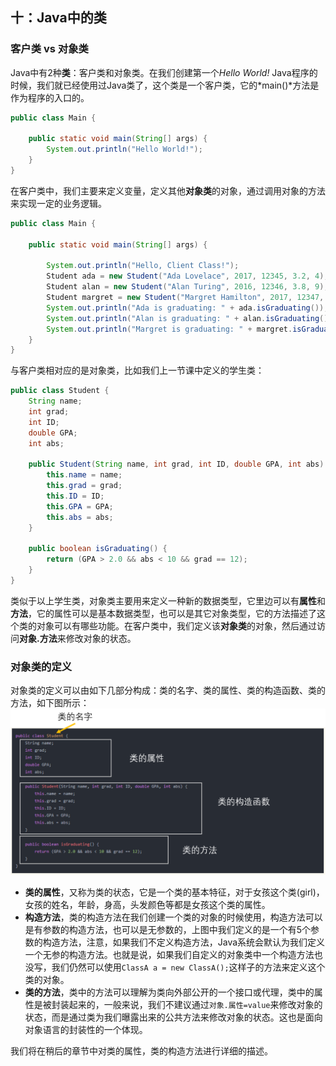 ## 十：Java中的类

### 客户类 vs 对象类
Java中有2种**类**：客户类和对象类。在我们创建第一个*Hello World!* Java程序的时候，我们就已经使用过Java类了，这个类是一个客户类，它的*main()*方法是作为程序的入口的。
```java
public class Main {

    public static void main(String[] args) {
        System.out.println("Hello World!");
    }
}
```
在客户类中，我们主要来定义变量，定义其他**对象类**的对象，通过调用对象的方法来实现一定的业务逻辑。
```java
public class Main {

    public static void main(String[] args) {

        System.out.println("Hello, Client Class!");
        Student ada = new Student("Ada Lovelace", 2017, 12345, 3.2, 4);
        Student alan = new Student("Alan Turing", 2016, 12346, 3.8, 9);
        Student margret = new Student("Margret Hamilton", 2017, 12347, 3.92, 0);
        System.out.println("Ada is graduating: " + ada.isGraduating());
        System.out.println("Alan is graduating: " + alan.isGraduating());
        System.out.println("Margret is graduating: " + margret.isGraduating());
    }
}
```

与客户类相对应的是对象类，比如我们上一节课中定义的学生类：
```java
public class Student {
    String name;
    int grad;
    int ID;
    double GPA;
    int abs;

    public Student(String name, int grad, int ID, double GPA, int abs) {
        this.name = name;
        this.grad = grad;
        this.ID = ID;
        this.GPA = GPA;
        this.abs = abs;
    }

    public boolean isGraduating() {
        return (GPA > 2.0 && abs < 10 && grad == 12);
    }
}
```
类似于以上学生类，对象类主要用来定义一种新的数据类型，它里边可以有**属性**和**方法**，它的属性可以是基本数据类型，也可以是其它对象类型，它的方法描述了这个类的对象可以有哪些功能。在客户类中，我们定义该**对象类**的对象，然后通过访问**对象.方法**来修改对象的状态。

### 对象类的定义
对象类的定义可以由如下几部分构成：类的名字、类的属性、类的构造函数、类的方法，如下图所示：  
![Java类的结构](static/5761673-262029f6bed710d6.png)
- **类的属性**，又称为类的状态，它是一个类的基本特征，对于女孩这个类(girl)，女孩的姓名，年龄，身高，头发颜色等都是女孩这个类的属性。
- **构造方法**，类的构造方法在我们创建一个类的对象的时候使用，构造方法可以是有参数的构造方法，也可以是无参数的，上图中我们定义的是一个有5个参数的构造方法，注意，如果我们不定义构造方法，Java系统会默认为我们定义一个无参的构造方法。也就是说，如果我们自定义的对象类中一个构造方法也没写，我们仍然可以使用`ClassA a = new ClassA();`这样子的方法来定义这个类的对象。
- **类的方法**，类中的方法可以理解为类向外部公开的一个接口或代理，类中的属性是被封装起来的，一般来说，我们不建议通过`对象.属性=value`来修改对象的状态，而是通过类为我们曝露出来的公共方法来修改对象的状态。这也是面向对象语言的封装性的一个体现。

我们将在稍后的章节中对类的属性，类的构造方法进行详细的描述。
